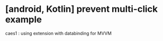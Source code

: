 # [android, Kotlin] prevent multi-click example


 caes1 : using extension with databinding for MVVM
